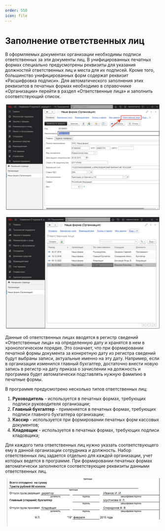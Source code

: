 ```yaml
---
order: 550
icon: file 
---
```


# Заполнение ответственных лиц  
В оформляемых документах организации необходимы подписи ответственных за эти документы лиц. В унифицированных печатных формах специально предусмотрены реквизиты для указания должностей ответственных лиц и места для их подписей. Кроме того, большинство унифицированных форм содержат реквизит «Расшифровка подписи». Для автоматического заполнения этих реквизитов в печатных формах необходимо в справочнике «Организации» перейти в раздел «Ответственные лица» и заполнить соответствующий список.

![Наша фирма](static/01_ЗаполнениеОтветственныхЛиц.png)

![список организаций](static/02_ЗаполнениеОтветственныхЛиц.png)

Данные об ответственных лицах вводятся в регистр сведений «Ответственные лица» на определенную дату и хранятся в нем в хронологическом порядке. Это означает, что при формировании печатной формы документа за конкретную дату из регистра сведений будут выбраны записи, актуальные именно на эту дату. Например, если в организации изменился главный бухгалтер, достаточно внести новую запись в регистр на дату приказа о зачислении на должность и программа будет автоматически подставлять нужную фамилию в печатные формы.

В программе предусмотрено несколько типов ответственных лиц:

1. **Руководитель** - используется в печатных формах, требующих подписи руководителя организации;
2. **Главный бухгалтер** - применяется в печатных формах, требующих подписи главного бухгалтера организации;
3. **Кассир** - используется при формировании печатных форм кассовых документов;
4. **Кладовщик** - используется в печатных формах, требующих подписи кладовщика;

Для каждого типа ответственных лиц нужно указать соответствующего ему в данной организации сотрудника и должность. Набор ответственных лиц задается отдельно для каждой организации, учет которых ведется в программе. При формировании печатных формах автоматически заполняются соответствующие реквизиты данными ответственных лиц.

![список организаций](static/03_ЗаполнениеОтветственныхЛиц.png)